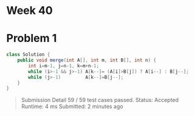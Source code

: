 # Week 40

# Problem 1 

```java
class Solution {
    public void merge(int A[], int m, int B[], int n) {
        int i=m-1, j=n-1, k=m+n-1;
        while (i>-1 && j>-1) A[k--]= (A[i]>B[j]) ? A[i--] : B[j--];
        while (j>-1)         A[k--]=B[j--];
    }
}
```

> Submission Detail
59 / 59 test cases passed.
Status: Accepted
Runtime: 4 ms
Submitted: 2 minutes ago


